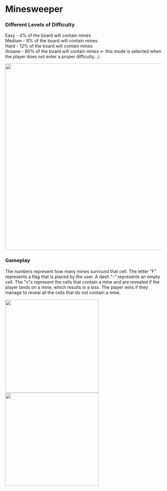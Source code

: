 # Minesweeper

### Different Levels of Difficulty ###  
Easy - 4% of the board will contain mines  
Medium - 8% of the board will contain mines  
Hard - 12% of the board will contain mines  
(Insane - 80% of the board will contain mines &larr; this mode is selected when the player does not enter a proper difficulty...)


<img src ="images/minesweeperTitle.PNG" width="600">

### Gameplay ###  
The numbers represent how many mines surround that cell. The letter "F" represents a flag that is placed by the user. A dash "-" represents an empty cell. The "x"s represent the cells that contain a mine and are revealed if the player lands on a mine, which results in a loss. The player wins if they manage to reveal all the cells that do not contain a mine.

<img src ="images/gameplay.PNG" width="300"> <img src ="images/lose.PNG" width="300">
